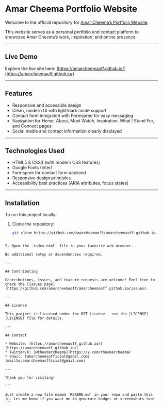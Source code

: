 
# Amar Cheema Portfolio Website

Welcome to the official repository for [Amar Cheema’s Portfolio Website](https://amarcheemaoff.github.io/).

This website serves as a personal portfolio and contact platform to showcase Amar Cheema’s work, inspiration, and online presence.

---

## Live Demo

Explore the live site here: [https://amarcheemaoff.github.io/](https://amarcheemaoff.github.io/)

---

## Features

- Responsive and accessible design
- Clean, modern UI with light/dark mode support
- Contact form integrated with Formspree for easy messaging
- Navigation for Home, About, Must Watch, Inspiration, What I Stand For, and Connect pages
- Social media and contact information clearly displayed

---

## Technologies Used

- HTML5 & CSS3 (with modern CSS features)
- Google Fonts (Inter)
- Formspree for contact form backend
- Responsive design principles
- Accessibility best practices (ARIA attributes, focus states)

---

## Installation

To run this project locally:

1. Clone the repository:

   ```bash
   git clone https://github.com/amarcheemaoff/amarcheemaoff.github.io.git
````

2. Open the `index.html` file in your favorite web browser.

No additional setup or dependencies required.

---

## Contributing

Contributions, issues, and feature requests are welcome! Feel free to check the [issues page](https://github.com/amarcheemaoff/amarcheemaoff.github.io/issues).

---

## License

This project is licensed under the MIT License - see the [LICENSE](LICENSE) file for details.

---

## Contact

* Website: [https://amarcheemaoff.github.io/](https://amarcheemaoff.github.io/)
* Twitter/X: [@theamarcheema](https://x.com/theamarcheema)
* Email: [amarcheemaofficial@gmail.com](mailto:amarcheemaofficial@gmail.com)

---

Thank you for visiting!

```

Just create a new file named `README.md` in your repo and paste this in. Let me know if you want me to generate badges or screenshots too!
```
